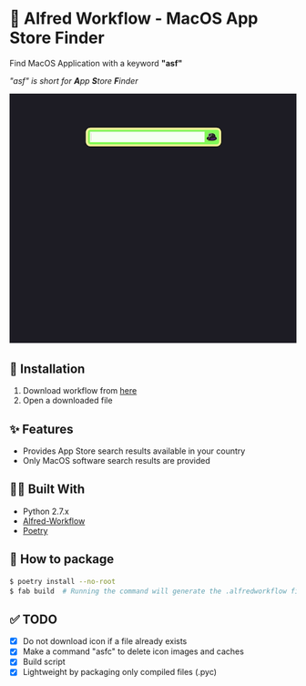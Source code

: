# 🎩 Alfred Workflow - MacOS App Store Finder

Find MacOS Application with a keyword **"asf"**

*"asf" is short for **A**pp **S**tore **F**inder*

![demo](demo.gif)

## 🔨 Installation
1. Download workflow from [here](https://github.com/DoonDoony/alfred-workflow-app-store-finder/releases/latest/download/appstorefinder.alfredworkflow)
2. Open a downloaded file

## ✨ Features
- Provides App Store search results available in your country
- Only MacOS software search results are provided

## 🙇‍♂️ Built With
- Python 2.7.x
- [Alfred-Workflow](https://github.com/deanishe/alfred-workflow)
- [Poetry](https://python-poetry.org)

## 🎁 How to package 
```bash
$ poetry install --no-root
$ fab build  # Running the command will generate the .alfredworkflow file
```


## ✅ TODO
- [x] Do not download icon if a file already exists
- [x] Make a command "asfc" to delete icon images and caches
- [x] Build script
- [x] Lightweight by packaging only compiled files (.pyc)
